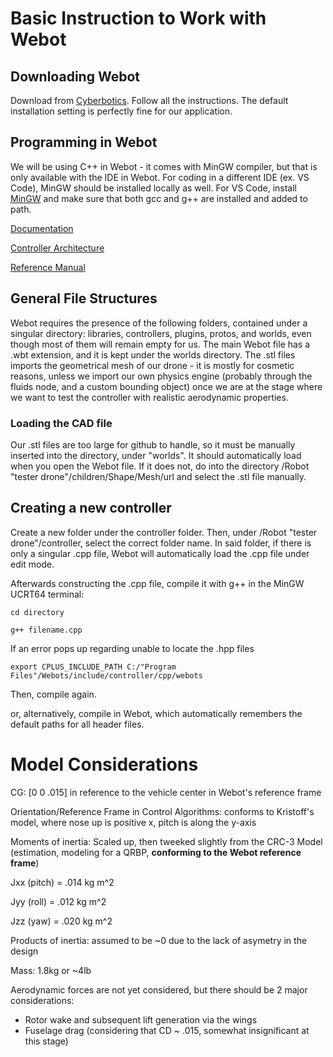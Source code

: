 # Basic Instruction to Work with Webot

## Downloading Webot

Download from [Cyberbotics](https://cyberbotics.com/). Follow all the instructions. The default installation setting is perfectly fine for our application. 

## Programming in Webot

We will be using C++ in Webot - it comes with MinGW compiler, but that is only available with the IDE in Webot. For coding in a different IDE (ex. VS Code), MinGW should be installed locally as well. For VS Code, install [MinGW](https://code.visualstudio.com/docs/cpp/config-mingw) and make sure that both gcc and g++ are installed and added to path. 

[Documentation](https://cyberbotics.com/doc/guide/cpp-java-python)


[Controller Architecture](https://cyberbotics.com/doc/guide/controller-programming)


[Reference Manual](https://cyberbotics.com/doc/reference/index)

## General File Structures

Webot requires the presence of the following folders, contained under a singular directory: libraries, controllers, plugins, protos, and worlds, even though most of them will remain empty for us. The main Webot file has a .wbt extension, and it is kept under the worlds directory. The .stl files imports the geometrical mesh of our drone - it is mostly for cosmetic reasons, unless we import our own physics engine (probably through the fluids node, and a custom bounding object) once we are at the stage where we want to test the controller with realistic aerodynamic properties. 

### Loading the CAD file

Our .stl files are too large for github to handle, so it must be manually inserted into the directory, under "worlds". It should automatically load when you open the Webot file. If it does not, do into the directory /Robot "tester drone"/children/Shape/Mesh/url and select the .stl file manually.

[comment]: <> (Upload the .stl files to google drive, delete this line once you have done so)

## Creating a new controller

Create a new folder under the controller folder. Then, under /Robot "tester drone"/controller, select the correct folder name. In said folder, if there is only a singular .cpp file, Webot will automatically load the .cpp file under edit mode.

Afterwards constructing the .cpp file, compile it with g++ in the MinGW UCRT64 terminal:

```cd directory```

```g++ filename.cpp```

If an error pops up regarding unable to locate the .hpp files

```export CPLUS_INCLUDE_PATH C:/"Program Files"/Webots/include/controller/cpp/webots```

Then, compile again.

or, alternatively, compile in Webot, which automatically remembers the default paths for all header files.

# Model Considerations

CG: [0 0 .015] in reference to the vehicle center in Webot's reference frame

Orientation/Reference Frame in Control Algorithms: conforms to Kristoff's model, where nose up is positive x, pitch is along the y-axis

Moments of inertia: Scaled up, then tweeked slightly from the CRC-3 Model (estimation, modeling for a QRBP, **conforming to the Webot reference frame**)

Jxx (pitch) = .014 kg m^2

Jyy (roll) = .012 kg m^2

Jzz (yaw) = .020 kg m^2

Products of inertia: assumed to be ~0 due to the lack of asymetry in the design

Mass: 1.8kg or ~4lb

Aerodynamic forces are not yet considered, but there should be 2 major considerations:

- Rotor wake and subsequent lift generation via the wings
- Fuselage drag (considering that CD ~ .015, somewhat insignificant at this stage)
